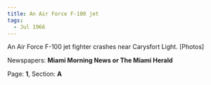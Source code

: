```yaml
---  
title: An Air Force F-100 jet  
tags:  
  - Jul 1966  
---  
```

  
An Air Force F-100 jet fighter crashes near Carysfort Light. [Photos]  
  
Newspapers: **Miami Morning News or The Miami Herald**  
  
Page: **1**, Section: **A** 
